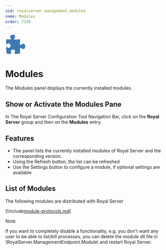 ```yaml
---
uid: royalserver_management_modules
name: Modules
order: 7310
---
```


<img src="/r2023/images/RoyalServer/Svg/SVG_Modules_32.svg" class="icon-left icon-lg" alt="" />

# Modules

The Modules panel displays the currently installed modules.

## Show or Activate the Modules Pane

In The Royal Server Configuration Tool Navigation Bar, click on the **Royal Server** group and then on the **Modules** entry.

## Features

- The panel lists the currently installed modules of Royal Server and the corresponding version.
- Using the Refresh button, the list can be refreshed
- Use the Settings button to configure a module, if optional settings are available

## List of Modules

The following modules are distributed with Royal Server

[!include[module-protocols.md](../_shared/module-list.md)]

> [!NOTE]
> If you want to completely disable a functionality, e.g. you don't want any user to be able to list/kill processes, you can delete the module dll file in <RoyalServerInstallationDir>\RoyalServer.ManagementEndpoint.Module\ and restart Royal Server.
